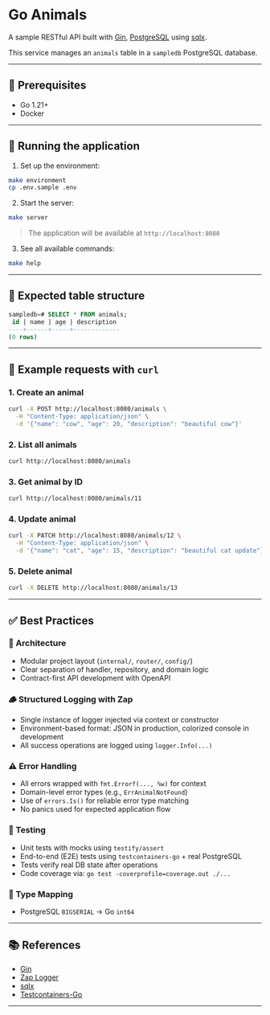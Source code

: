 # Go Animals

A sample RESTful API built with [Gin](https://github.com/gin-gonic/gin), [PostgreSQL](https://www.postgresql.org/) using [sqlx](https://github.com/jmoiron/sqlx).

This service manages an `animals` table in a `sampledb` PostgreSQL database.

---

## 🧰 Prerequisites

- Go 1.21+
- Docker

---

## 🚀 Running the application

1. Set up the environment:

```bash
make environment
cp .env.sample .env
```

2. Start the server:

```bash
make server
```

> The application will be available at `http://localhost:8080`

3. See all available commands:

```bash
make help
```

---

## 🐘 Expected table structure

```sql
sampledb=# SELECT * FROM animals;
 id | name | age | description
----+------+-----+-------------
(0 rows)
```

---

## 🎯 Example requests with `curl`

### 1. Create an animal

```bash
curl -X POST http://localhost:8080/animals \
  -H "Content-Type: application/json" \
  -d '{"name": "cow", "age": 20, "description": "beautiful cow"}'
```

### 2. List all animals

```bash
curl http://localhost:8080/animals
```

### 3. Get animal by ID

```bash
curl http://localhost:8080/animals/11
```

### 4. Update animal

```bash
curl -X PATCH http://localhost:8080/animals/12 \
  -H "Content-Type: application/json" \
  -d '{"name": "cat", "age": 15, "description": "beautiful cat update"}'
```

### 5. Delete animal

```bash
curl -X DELETE http://localhost:8080/animals/13
```

---

## ✅ Best Practices

### 🧱 Architecture

- Modular project layout (`internal/`, `router/`, `config/`)
- Clear separation of handler, repository, and domain logic
- Contract-first API development with OpenAPI

### 🪵 Structured Logging with Zap

- Single instance of logger injected via context or constructor
- Environment-based format: JSON in production, colorized console in development
- All success operations are logged using `logger.Info(...)`

### ⚠️ Error Handling

- All errors wrapped with `fmt.Errorf(..., %w)` for context
- Domain-level error types (e.g., `ErrAnimalNotFound`)
- Use of `errors.Is()` for reliable error type matching
- No panics used for expected application flow

### 🧪 Testing

- Unit tests with mocks using `testify/assert`
- End-to-end (E2E) tests using `testcontainers-go` + real PostgreSQL
- Tests verify real DB state after operations
- Code coverage via: `go test -coverprofile=coverage.out ./...`

### 🧬 Type Mapping

- PostgreSQL `BIGSERIAL` → Go `int64`

---

## 📚 References

- [Gin](https://github.com/gin-gonic/gin)
- [Zap Logger](https://github.com/uber-go/zap)
- [sqlx](https://github.com/jmoiron/sqlx)
- [Testcontainers-Go](https://github.com/testcontainers/testcontainers-go)

---
